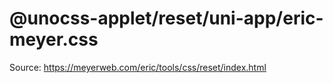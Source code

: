 # @unocss-applet/reset/uni-app/eric-meyer.css

Source: <https://meyerweb.com/eric/tools/css/reset/index.html>
